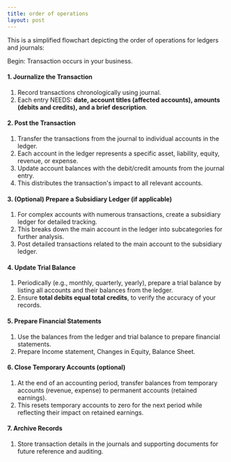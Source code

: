 ```yaml
---
title: order of operations
layout: post
---
```


This is a simplified flowchart depicting the order of operations for ledgers and journals:

Begin: Transaction occurs in your business.

#### 1. Journalize the Transaction  
   1. Record transactions chronologically using journal.  
   2. Each entry NEEDS: **date, account titles (affected accounts), amounts (debits and credits), and a brief description**.  

#### 2. Post the Transaction  

   1. Transfer the transactions from the journal to individual accounts in the ledger.  
   2. Each account in the ledger represents a specific asset, liability, equity, revenue, or expense.  
   3. Update account balances with the debit/credit amounts from the journal entry.  
   4. This distributes the transaction's impact to all relevant accounts.  

#### 3. (Optional) Prepare a Subsidiary Ledger (if applicable)  

   1. For complex accounts with numerous transactions, create a subsidiary ledger for detailed tracking.  
   2. This breaks down the main account in the ledger into subcategories for further analysis.  
   3. Post detailed transactions related to the main account to the subsidiary ledger.  

#### 4. Update Trial Balance  

   1. Periodically (e.g., monthly, quarterly, yearly), prepare a trial balance by listing all accounts and their balances from the ledger.  
   2. Ensure **total debits equal total credits**, to verify the accuracy of your records.  

#### 5. Prepare Financial Statements  

   1. Use the balances from the ledger and trial balance to prepare financial statements.  
   2. Prepare Income statement, Changes in Equity, Balance Sheet.  

#### 6. Close Temporary Accounts (optional)   

   1. At the end of an accounting period, transfer balances from temporary accounts (revenue, expense) to permanent accounts (retained earnings).   
   2. This resets temporary accounts to zero for the next period while reflecting their impact on retained earnings.   

#### 7. Archive Records   

   1. Store transaction details in the journals and supporting documents for future reference and auditing.  
